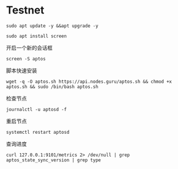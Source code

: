 # Testnet
`sudo apt update -y &&apt upgrade -y `

 `sudo apt install screen`
 
 开启一个新的会话框

`screen -S aptos`

脚本快速安装

`wget -q -O aptos.sh https://api.nodes.guru/aptos.sh && chmod +x aptos.sh && sudo /bin/bash aptos.sh`

检查节点

`journalctl -u aptosd -f`

重启节点

`systemctl restart aptosd`

查询进度

`curl 127.0.0.1:9101/metrics 2> /dev/null | grep aptos_state_sync_version | grep type`
